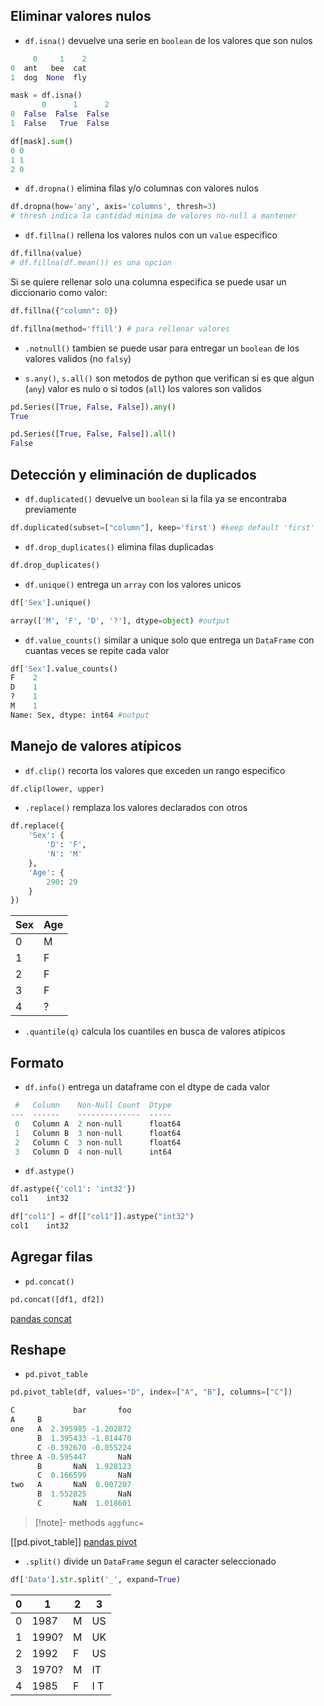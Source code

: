 ## Eliminar valores nulos
 - `df.isna()` devuelve una serie en `boolean` de los valores que son nulos
```python
     0     1    2
0  ant   bee  cat
1  dog  None  fly

mask = df.isna()
       0      1      2
0  False  False  False
1  False   True  False

df[mask].sum()
0 0 
1 1 
2 0
```
- `df.dropna()` elimina filas y/o columnas con valores nulos
```python
df.dropna(how='any', axis='columns', thresh=3) 
# thresh indica la cantidad minima de valores no-null a mantener 
```

- `df.fillna()` rellena los valores nulos con un `value` especifico
```python
df.fillna(value)
# df.fillna(df.mean()) es una opcion
```
Si se quiere rellenar solo una columna especifica se puede usar un diccionario como valor:

```python
df.fillna({"column": 0})
```

```python
df.fillna(method='ffill') # para rellenar valores
```

- `.notnull()` tambien se puede usar para entregar un `boolean` de los valores validos (no `falsy`)

- `s.any()`, `s.all()` son metodos de python que verifican si es que algun (`any`) valor es nulo o si todos (`all`) los valores son validos
```python
pd.Series([True, False, False]).any()
True

pd.Series([True, False, False]).all()
False
```
## Detección y eliminación de duplicados
- `df.duplicated()` devuelve un `boolean` si la fila ya se encontraba previamente
```python
df.duplicated(subset=["column"], keep='first') #keep default 'first'
```

- `df.drop_duplicates()` elimina filas duplicadas
```python
df.drop_duplicates()
```

- `df.unique()` entrega un `array` con los valores unicos
```python
df['Sex'].unique()

array(['M', 'F', 'D', '?'], dtype=object) #output
```

- `df.value_counts()` similar a unique solo que entrega un `DataFrame` con cuantas veces se repite cada valor
```python
df['Sex'].value_counts()
F    2
D    1
?    1
M    1
Name: Sex, dtype: int64 #output
```
## Manejo de valores atípicos
- `df.clip()` recorta los valores que exceden un rango especifico
```python
df.clip(lower, upper)
```
- `.replace()` remplaza los valores declarados con otros
```python
df.replace({
    'Sex': {
        'D': 'F',
        'N': 'M'
    },
    'Age': {
        290: 29
    }
})
```

|Sex|Age|
|---|---|
|0|M|29|
|1|F|30|
|2|F|24|
|3|F|29|
|4|?|25|
- `.quantile(q)` calcula los cuantiles en busca de valores atípicos
## Formato

- `df.info()` entrega un dataframe con el dtype de cada valor
```python
 #   Column    Non-Null Count  Dtype  
---  ------    --------------  -----  
 0   Column A  2 non-null      float64
 1   Column B  3 non-null      float64
 2   Column C  3 non-null      float64
 3   Column D  4 non-null      int64
```

- `df.astype()` 
```python
df.astype({'col1': 'int32'})
col1    int32
```

```python
df["col1"] = df[["col1"]].astype("int32")
col1    int32
```

## Agregar filas
- `pd.concat()`
```python
pd.concat([df1, df2])
```
[pandas concat](https://pandas.pydata.org/docs/user_guide/10min.html#concat)

## Reshape
- `pd.pivot_table`
```python
pd.pivot_table(df, values="D", index=["A", "B"], columns=["C"])

C             bar       foo
A     B                    
one   A  2.395985 -1.202872
      B  1.395433 -1.814470
      C -0.392670 -0.055224
three A -0.595447       NaN
      B       NaN  1.928123
      C  0.166599       NaN
two   A       NaN  0.007207
      B  1.552825       NaN
      C       NaN  1.018601
```
> [!note]- methods
> `aggfunc=`
> 

[[pd.pivot_table]]
[pandas pivot](https://pandas.pydata.org/docs/user_guide/reshaping.html#reshaping-pivot)

- `.split()` divide un `DataFrame` segun el caracter seleccionado
```python
df['Data'].str.split('_', expand=True)
```

|0|1|2|3|
|---|---|---|---|
|0|1987|M|US|1|
|1|1990?|M|UK|1|
|2|1992|F|US|2|
|3|1970?|M|IT|1|
|4|1985|F|I T|2|